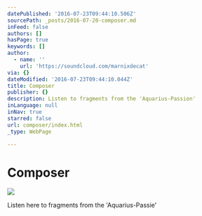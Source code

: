 ```yaml
---
datePublished: '2016-07-23T09:44:10.506Z'
sourcePath: _posts/2016-07-20-composer.md
inFeed: false
authors: []
hasPage: true
keywords: []
author:
  - name: ''
    url: 'https://soundcloud.com/marnixdecat'
via: {}
dateModified: '2016-07-23T09:44:10.044Z'
title: Composer
publisher: {}
description: Listen to fragments from the 'Aquarius-Passion'
inLanguage: null
inNav: true
starred: false
url: composer/index.html
_type: WebPage

---
```

# Composer
![](https://s3-us-west-2.amazonaws.com/the-grid-img/p/f0b071f8fbba92200fa8937b5ad2e740c244f71e.jpg)

Listen here to fragments from the 'Aquarius-Passie'